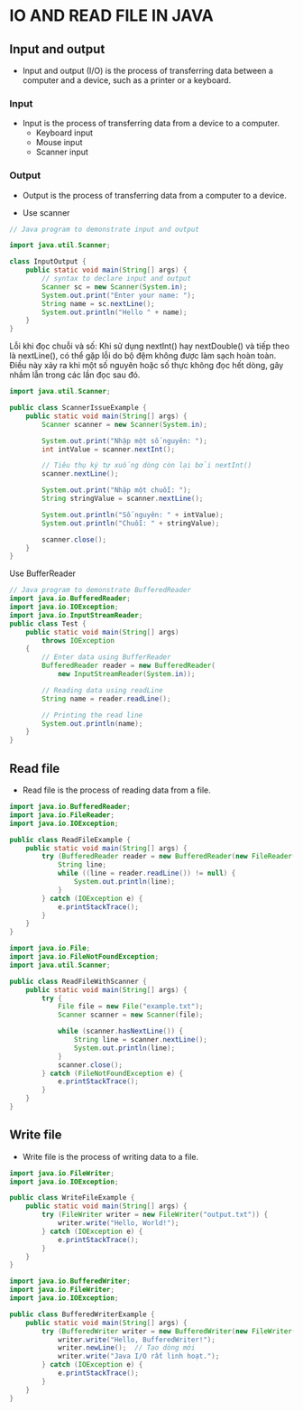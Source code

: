 # IO AND READ FILE IN JAVA

## Input and output

- Input and output (I/O) is the process of transferring data between a computer and a device, such as a printer or a
  keyboard.

### Input

- Input is the process of transferring data from a device to a computer.
    - Keyboard input
    - Mouse input
    - Scanner input

### Output

- Output is the process of transferring data from a computer to a device.
  <br>


* Use scanner

```java
// Java program to demonstrate input and output

import java.util.Scanner;

class InputOutput {
    public static void main(String[] args) {
        // syntax to declare input and output
        Scanner sc = new Scanner(System.in);
        System.out.print("Enter your name: ");
        String name = sc.nextLine();
        System.out.println("Hello " + name);
    }
}


```

Lỗi khi đọc chuỗi và số: Khi sử dụng nextInt() hay nextDouble() và tiếp theo là nextLine(), có thể gặp lỗi do bộ đệm
không được làm sạch hoàn toàn. Điều này xảy ra khi một số nguyên hoặc số thực không đọc hết dòng, gây nhầm lẫn trong các
lần đọc sau đó.



```java
import java.util.Scanner;

public class ScannerIssueExample {
    public static void main(String[] args) {
        Scanner scanner = new Scanner(System.in);

        System.out.print("Nhập một số nguyên: ");
        int intValue = scanner.nextInt();

        // Tiêu thụ ký tự xuống dòng còn lại bởi nextInt()
        scanner.nextLine();

        System.out.print("Nhập một chuỗi: ");
        String stringValue = scanner.nextLine();

        System.out.println("Số nguyên: " + intValue);
        System.out.println("Chuỗi: " + stringValue);

        scanner.close();
    }
}
```

Use BufferReader

```java
// Java program to demonstrate BufferedReader
import java.io.BufferedReader;
import java.io.IOException;
import java.io.InputStreamReader;
public class Test {
	public static void main(String[] args)
		throws IOException
	{
		// Enter data using BufferReader
		BufferedReader reader = new BufferedReader(
			new InputStreamReader(System.in));

		// Reading data using readLine
		String name = reader.readLine();

		// Printing the read line
		System.out.println(name);
	}
} 
```
## Read file

- Read file is the process of reading data from a file.
```java
import java.io.BufferedReader;
import java.io.FileReader;
import java.io.IOException;

public class ReadFileExample {
    public static void main(String[] args) {
        try (BufferedReader reader = new BufferedReader(new FileReader("example.txt"))) {
            String line;
            while ((line = reader.readLine()) != null) {
                System.out.println(line);
            }
        } catch (IOException e) {
            e.printStackTrace();
        }
    }
}

```


```java
import java.io.File;
import java.io.FileNotFoundException;
import java.util.Scanner;

public class ReadFileWithScanner {
    public static void main(String[] args) {
        try {
            File file = new File("example.txt");
            Scanner scanner = new Scanner(file);

            while (scanner.hasNextLine()) {
                String line = scanner.nextLine();
                System.out.println(line);
            }
            scanner.close();
        } catch (FileNotFoundException e) {
            e.printStackTrace();
        }
    }
}

```


## Write file

- Write file is the process of writing data to a file.

```java
import java.io.FileWriter;
import java.io.IOException;

public class WriteFileExample {
    public static void main(String[] args) {
        try (FileWriter writer = new FileWriter("output.txt")) {
            writer.write("Hello, World!");
        } catch (IOException e) {
            e.printStackTrace();
        }
    }
}

```

```java
import java.io.BufferedWriter;
import java.io.FileWriter;
import java.io.IOException;

public class BufferedWriterExample {
    public static void main(String[] args) {
        try (BufferedWriter writer = new BufferedWriter(new FileWriter("output.txt"))) {
            writer.write("Hello, BufferedWriter!");
            writer.newLine();  // Tạo dòng mới
            writer.write("Java I/O rất linh hoạt.");
        } catch (IOException e) {
            e.printStackTrace();
        }
    }
}

```
